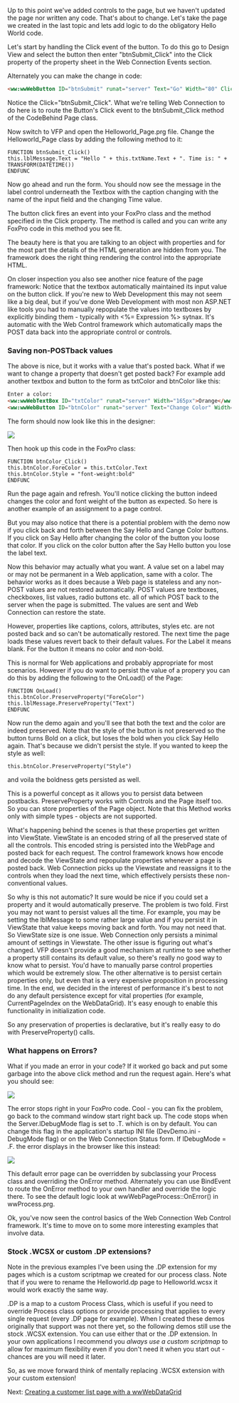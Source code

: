 Up to this point we've added controls to the page, but we haven't updated the page nor written any code. That's about to change. Let's take the page we created in the last topic and lets add logic to do the obligatory Hello World code.

Let's start by handling the Click event of the button. To do this go to Design View and select the button then enter "btnSubmit_Click" into the Click property of the property sheet in the Web Connection Events section. 

Alternately you can make the change in code:

```html
<ww:wwWebButton ID="btnSubmit" runat="server" Text="Go" Width="80" Click="btnSubmit_Click" />
```               

Notice the Click="btnSubmit_Click". What we're telling Web Connection to do here is to route the Button's Click event to the btnSubmit_Click method of the CodeBehind Page class.

Now switch to VFP and open the Helloworld_Page.prg file. Change the Helloworld_Page class by adding the following method to it:

```foxpro
FUNCTION btnSubmit_Click()
this.lblMessage.Text = "Hello " + this.txtName.Text + ". Time is: " + TRANSFORM(DATETIME())
ENDFUNC
```

Now go ahead and run the form. You should now see the message in the label control underneath the Textbox with the caption changing with the name of the input field and the changing Time value.

The button click fires an event into your FoxPro class and the method specified in the Click property. The method is called and you can write any FoxPro code in this method you see fit. 

The beauty here is that you are talking to an object with properties and for the most part the details of the HTML generation are hidden from you. The framework does the right thing rendering the control into the appropriate HTML. 

On closer inspection you also see another nice feature of the page framework: Notice that the textbox automatically maintained its input value on the button click. If you're new to Web Development this may not seem like a big deal, but if you've done Web Development with most non ASP.NET like tools you had to manually repopulate the values into textboxes by explicitly binding them - typically with <%= Expression %> sytnax. It's automatic with the Web Control framework which automatically maps the POST data back into the appropriate control or controls.

### Saving non-POSTback values
The above is nice, but it works with a value that's posted back. What if we want to change a property that doesn't get posted back? For example add another textbox and button to the form as txtColor and btnColor like this:

```html
Enter a color:
<ww:wwWebTextBox ID="txtColor" runat="server" Width="165px">Orange</ww:wwWebTextBox>
<ww:wwWebButton ID="btnColor" runat="server" Text="Change Color" Width="114px" Click="btnColor_Click"/>
```

The form should now look like this in the designer:

![](/images/WebControls/FirstControls2.png)

Then hook up this code in the FoxPro class:

```foxpro
FUNCTION btnColor_Click()
this.btnColor.ForeColor = this.txtColor.Text
this.btnColor.Style = "font-weight:bold"
ENDFUNC
```

Run the page again and refresh. You'll notice clicking the button indeed changes the color and font weight of the button as expected. So here is another example of an assignment to a page control.

But you may also notice that there is a potential problem with the demo now if you click back and forth between the Say Hello and Cange Color buttons. If you click on Say Hello after changing the color of the button you loose that color. If you click on the color  button after the Say Hello button you lose the label text. 

Now this behavior may actually what you want. A value set on a label may or may not be permanent in a Web application, same with a color. The behavior works as it does because a Web page is stateless and any non-POST values are not restored automatically. POST values are textboxes, checkboxes, list values, radio buttons etc. all of which POST back to the server when the page is submitted. The values are sent and Web Connection can restore the state.

However, properties like captions, colors, attributes, styles etc. are not posted back and so can't be automatically restored. The next time the page loads these values revert back to their default values. For the Label it means blank. For the button it means no color and non-bold.

This is normal for Web applications and probably appropriate for most scenarios. However if you do want to persist the value of a propery you can do this by adding the following to the OnLoad() of the Page:

```foxpro
FUNCTION OnLoad()
this.btnColor.PreserveProperty("ForeColor")
this.lblMessage.PreserveProperty("Text")
ENDFUNC
```

Now run the demo again and you'll see that both the text and the color are indeed preserved.  Note that the style of the button is not preserved so the button turns Bold on a click, but loses the bold when you click Say Hello again. That's because we didn't persist the style. If you wanted to keep the style as well:

```foxpro
this.btnColor.PreserveProperty("Style")
```

and voila the boldness gets persisted as well.

This is a powerful concept as it allows you to persist data between postbacks. PreserveProperty works with Controls and the Page itself too. So you can store properties of the Page object. Note that this Method works only with simple types - objects are not supported.

What's happening behind the scenes is that these properties get written into ViewState. ViewState is an encoded string of all the preserved state of all the controls. This encoded string is persisted into the WebPage and posted back for each request. The control framework knows how encode and decode the ViewState and repopulate properties whenever a page is posted back. Web Connection picks up the Viewstate and reassigns it to the controls when they load the next time, which effectively persists these non-conventional values.

So why is this not automatic? It sure would be nice if you could set a property and it would automatically preserve. The problem is two fold. First you may not want to persist values all the time. For example, you may be setting the lblMessage to some rather large value and if you persist it in ViewState that value keeps moving back and forth. You may not need that. So ViewState size is one issue. Web Connection only persists a minimal amount of settings in Viewstate. The other issue is figuring out what's changed. VFP doesn't provide a good mechanism at runtime to see whether a property still contains its default value, so there's really no good way to know what to persist. You'd have to manually parse control properties which would be extremely slow. The other alternative is to persist certain properties only, but even that is a very expensive proposition in processing time. In the end, we decided in the interest of performance it's best to not do any default persistence except for vital properties (for example, CurrentPageIndex on the WebDataGrid). It's easy enough to enable this functionality in initialization code. 

So any preservation of properties is declarative, but it's really easy to do with PreserveProperty() calls.

### What happens on Errors?
What if you made an error in your code? If it worked go back and put some garbage into the above click method and run the request again. Here's what you should see:

![](/images/WebControls/FoxCodeError_1.png)

The error stops right in your FoxPro code. Cool - you can fix the problem, go back to the command window start right back up. The code stops when the Server.lDebugMode flag is set to .T. which is on by default. You can change this flag in the application's startup INI file (DevDemo.ini - DebugMode flag) or on the Web Connection Status form. If lDebugMode = .F. the error displays in the browser like this instead:

![](/images/WebControls/Html%20Error%20Page.png)

This default error page can be overridden by subclassing your Process class and overriding the OnError method. Alternately you can use BindEvent to route the OnError method to your own handler and override the logic there. To see the default logic look at wwWebPageProcess::OnError() in wwProcess.prg.

Ok, you've now seen the control basics of the Web Connection Web Control framework. It's time to move on to some more interesting examples that involve data.

### Stock .WCSX or custom .DP extensions?
Note in the previous examples I've been using the .DP extension for my pages which is a custom scriptmap we created for our process class. Note that if you were to rename the Helloworld.dp page to Helloworld.wcsx it would work exactly the same way.

.DP is a map to a custom Process Class, which is useful if you need to override Process class options or provide processing that applies to every single request (every .DP page for example). When I created these demos originally that support was not there yet, so the following demos still use the stock .WCSX extension. You can use either that or the .DP extension. In your own applications I recommend you *always use a custom scriptmap* to allow for maximum flexibility even if you don't need it when you start out - chances are you will need it later.

So, as we move forward think of mentally replacing .WCSX extension with your custom extension!

Next: [Creating a customer list page with a wwWebDataGrid](vfps://Topic/_1LY1F7J8W)